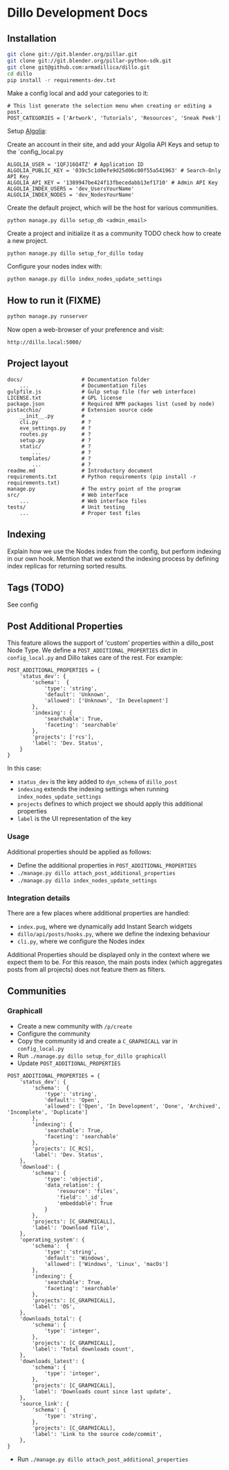 # Dillo Development Docs

## Installation

```bash
git clone git://git.blender.org/pillar.git
git clone git://git.blender.org/pillar-python-sdk.git
git clone git@github.com:armadillica/dillo.git
cd dillo
pip install -r requirements-dev.txt
```

Make a config local and add your categories to it:
```
# This list generate the selection menu when creating or editing a post.
POST_CATEGORIES = ['Artwork', 'Tutorials', 'Resources', 'Sneak Peek']
```

Setup [Algolia](https://www.algolia.com):

Create an account in their site, and add your Algolia API Keys and setup to the `config_local.py

```
ALGOLIA_USER = '1QFJ16Q4TZ' # Application ID
ALGOLIA_PUBLIC_KEY = '039c5c1d0efe9d25d06c00f55a541963' # Search-Only API Key
ALGOLIA_API_KEY = '1389947be424f13fbecedabb13ef1710' # Admin API Key
ALGOLIA_INDEX_USERS = 'dev_UsersYourName'
ALGOLIA_INDEX_NODES = 'dev_NodesYourName'
```

Create the default project, which will be the host for various communities.

```
python manage.py dillo setup_db <admin_email>
```

Create a project and initialize it as a community
TODO check how to create a new project.

```
python manage.py dillo setup_for_dillo today
```

Configure your nodes index with:

```
python manage.py dillo index_nodes_update_settings
```

## How to run it (FIXME)

```bash
python manage.py runserver
```

Now open a web-browser of your preference and visit:
```text
http://dillo.local:5000/
```

## Project layout

    docs/                   # Documentation folder
        ...                 # Documentation files
    gulpfile.js             # Gulp setup file (for web interface)
    LICENSE.txt             # GPL license
    package.json            # Required NPM packages list (used by node)
    pistacchio/             # Extension source code
        __init__.py         #
        cli.py              # ?
        eve_settings.py     # ?
        routes.py           # ?
        setup.py            # ?
        static/             # ?
            ...             # ?
        templates/          # ?
            ...             # ?
    readme.md               # Introductory document
    requirements.txt        # Python requirements (pip install -r requirements.txt)
    manage.py               # The entry point of the program
    src/                    # Web interface
        ...                 # Web interface files
    tests/                  # Unit testing
        ...                 # Proper test files

## Indexing
Explain how we use the Nodes index from the config, but perform indexing in our own hook.
Mention that we extend the indexing process by defining index replicas for returning sorted
results.

## Tags (TODO)
See config

## Post Additional Properties
This feature allows the support of 'custom' properties within a dillo_post Node Type.
We define a `POST_ADDITIONAL_PROPERTIES` dict in `config_local.py` and Dillo takes care
of the rest. For example:

    POST_ADDITIONAL_PROPERTIES = {
        'status_dev': {
            'schema':  {
                'type': 'string',
                'default': 'Unknown',
                'allowed': ['Unknown', 'In Development']
            },
            'indexing': {
                'searchable': True,
                'faceting': 'searchable'
            },
            'projects': ['rcs'],
            'label': 'Dev. Status',
        }
    }

In this case: 

* `status_dev` is the key added to `dyn_schema` of `dillo_post`
* `indexing` extends the indexing settings when running `index_nodes_update_settings`
* `projects` defines to which project we should apply this additional properties
* `label` is the UI representation of the key


### Usage

Additional properties should be applied as follows:

* Define the additional properties in `POST_ADDITIONAL_PROPERTIES`
* `./manage.py dillo attach_post_additional_properties`
* `./manage.py dillo index_nodes_update_settings`

### Integration details

There are a few places where additional properties are handled:

* `index.pug`, where we dynamically add Instant Search widgets
* `dillo/api/posts/hooks.py`, where we define the indexing behaviour
* `cli.py`, where we configure the Nodes index

Additional Properties should be displayed only in the context where we expect them to
be. For this reason, the main posts index (which aggregates posts from all projects)
does not feature them as filters.


## Communities

### Graphicall

* Create a new community with `/p/create`
* Configure the community
* Copy the community id and create a `C_GRAPHICALL` var in `config_local.py`
* Run `./manage.py dillo setup_for_dillo graphicall`
* Update `POST_ADDITIONAL_PROPERTIES`

```
POST_ADDITIONAL_PROPERTIES = {
    'status_dev': {
        'schema':  {
            'type': 'string',
            'default': 'Open',
            'allowed': ['Open', 'In Development', 'Done', 'Archived', 'Incomplete', 'Duplicate']
        },
        'indexing': {
            'searchable': True,
            'faceting': 'searchable'
        },
        'projects': [C_RCS],
        'label': 'Dev. Status',
    },
    'download': {
        'schema': {
            'type': 'objectid',
            'data_relation': {
                'resource': 'files',
                'field': '_id',
                'embeddable': True
            }
        },
        'projects': [C_GRAPHICALL],
        'label': 'Download file',
    },
    'operating_system': {
        'schema':  {
            'type': 'string',
            'default': 'Windows',
            'allowed': ['Windows', 'Linux', 'macOs']
        },
        'indexing': {
            'searchable': True,
            'faceting': 'searchable'
        },
        'projects': [C_GRAPHICALL],
        'label': 'OS',
    },
    'downloads_total': {
        'schema': {
            'type': 'integer',
        },
        'projects': [C_GRAPHICALL],
        'label': 'Total downloads count',
    },
    'downloads_latest': {
        'schema': {
            'type': 'integer',
        },
        'projects': [C_GRAPHICALL],
        'label': 'Downloads count since last update',
    },
    'source_link': {
        'schema': {
            'type': 'string',
        },
        'projects': [C_GRAPHICALL],
        'label': 'Link to the source code/commit',
    },
}
```

* Run `./manage.py dillo attach_post_additional_properties`
